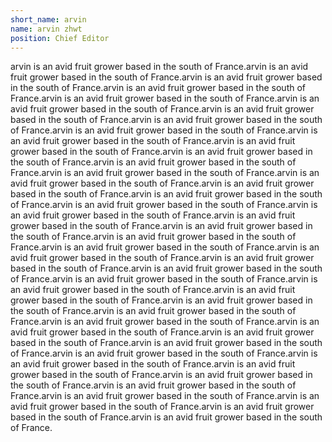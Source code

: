 ```yaml
---
short_name: arvin
name: arvin zhwt
position: Chief Editor
---
```

arvin is an avid fruit grower based in the south of France.arvin is an avid fruit grower based in the south of France.arvin is an avid fruit grower based in the south of France.arvin is an avid fruit grower based in the south of France.arvin is an avid fruit grower based in the south of France.arvin is an avid fruit grower based in the south of France.arvin is an avid fruit grower based in the south of France.arvin is an avid fruit grower based in the south of France.arvin is an avid fruit grower based in the south of France.arvin is an avid fruit grower based in the south of France.arvin is an avid fruit grower based in the south of France.arvin is an avid fruit grower based in the south of France.arvin is an avid fruit grower based in the south of France.arvin is an avid fruit grower based in the south of France.arvin is an avid fruit grower based in the south of France.arvin is an avid fruit grower based in the south of France.arvin is an avid fruit grower based in the south of France.arvin is an avid fruit grower based in the south of France.arvin is an avid fruit grower based in the south of France.arvin is an avid fruit grower based in the south of France.arvin is an avid fruit grower based in the south of France.arvin is an avid fruit grower based in the south of France.arvin is an avid fruit grower based in the south of France.arvin is an avid fruit grower based in the south of France.arvin is an avid fruit grower based in the south of France.arvin is an avid fruit grower based in the south of France.arvin is an avid fruit grower based in the south of France.arvin is an avid fruit grower based in the south of France.arvin is an avid fruit grower based in the south of France.arvin is an avid fruit grower based in the south of France.arvin is an avid fruit grower based in the south of France.arvin is an avid fruit grower based in the south of France.arvin is an avid fruit grower based in the south of France.arvin is an avid fruit grower based in the south of France.arvin is an avid fruit grower based in the south of France.arvin is an avid fruit grower based in the south of France.arvin is an avid fruit grower based in the south of France.arvin is an avid fruit grower based in the south of France.arvin is an avid fruit grower based in the south of France.arvin is an avid fruit grower based in the south of France.arvin is an avid fruit grower based in the south of France.arvin is an avid fruit grower based in the south of France.arvin is an avid fruit grower based in the south of France.arvin is an avid fruit grower based in the south of France.